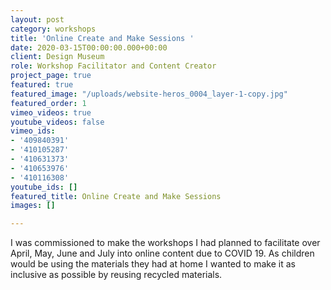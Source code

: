 ```yaml
---
layout: post
category: workshops
title: 'Online Create and Make Sessions '
date: 2020-03-15T00:00:00.000+00:00
client: Design Museum
role: Workshop Facilitator and Content Creator
project_page: true
featured: true
featured_image: "/uploads/website-heros_0004_layer-1-copy.jpg"
featured_order: 1
vimeo_videos: true
youtube_videos: false
vimeo_ids:
- '409840391'
- '410105287'
- '410631373'
- '410653976'
- '410116308'
youtube_ids: []
featured_title: Online Create and Make Sessions
images: []

---
```

I was commissioned to make the workshops I had planned to facilitate over April, May, June and July into online content due to COVID 19. As children would be using the materials they had at home I wanted to make it as inclusive as possible by reusing recycled materials.